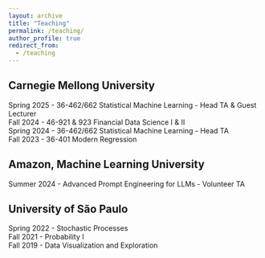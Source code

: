 ```yaml
---
layout: archive
title: "Teaching"
permalink: /teaching/
author_profile: true
redirect_from:
  - /teaching
---
```


<!-- {% include base_path %} -->


Carnegie Mellong University
------
Spring 2025 -  36-462/662 Statistical Machine Learning - Head TA & Guest Lecturer<br>
Fall 2024 - 46-921 & 923 Financial Data Science I & II<br>
Spring 2024 - 36-462/662 Statistical Machine Learning - Head TA<br>
Fall 2023 - 36-401 Modern Regression<br>

Amazon, Machine Learning University
-----
Summer 2024 - Advanced Prompt Engineering for LLMs - Volunteer TA<br>


University of São Paulo
------
Spring 2022 - Stochastic Processes<br>
Fall 2021 - Probability I<br>
Fall 2019 - Data Visualization and Exploration<br>